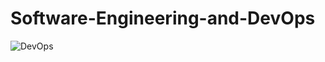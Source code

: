 # Software-Engineering-and-DevOps

![DevOps](https://github.com/user-attachments/assets/63d5721d-00e0-4af1-85a9-5ba6a4442eb7)
